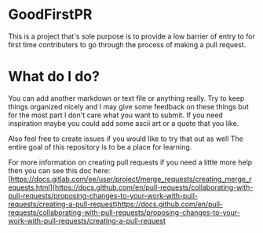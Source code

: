 # GoodFirstPR

This is a project that's sole purpose is to provide a low barrier of entry to for first time contributers to go through the process of making a pull request.

# What do I do?

You can add another markdown or text file or anything really. Try to keep things organized nicely and I may give some feedback on these things but for the most part I don't care what you want to submit. If you need inspiration maybe you could add some ascii art or a quote that you like. 

Also feel free to create issues if you would like to try that out as well The entire goal of this repository is to be a place for learning.

For more information on creating pull requests if you need a little more help then you can see this doc here: [https://docs.gitlab.com/ee/user/project/merge_requests/creating_merge_requests.html](https://docs.github.com/en/pull-requests/collaborating-with-pull-requests/proposing-changes-to-your-work-with-pull-requests/creating-a-pull-request)https://docs.github.com/en/pull-requests/collaborating-with-pull-requests/proposing-changes-to-your-work-with-pull-requests/creating-a-pull-request
